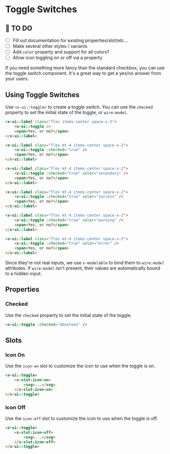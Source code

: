# Toggle Switches
## 🚧 TO DO
- [ ] Fill out documentation for existing properties/slot/etc...
- [ ] Make several other styles / variants
- [ ] Add `color` property and support for all colors?
- [ ] Allow icon toggling on or off via a property

If you need something more fancy than the standard checkbox, you can use the toggle switch component. It's a great way to get a yes/no answer from your users.

## Using Toggle Switches

Use `<x-ui::toggle>` to create a toggle switch. You can use the `checked` property to set the initial state of the toggle, or `wire:model`.

```html +demo
<x-ui::label class="flex items-center space-x-2">
    <x-ui::toggle />
    <span>Yes, or no?</span>
</x-ui::label>

<x-ui::label class="flex mt-4 items-center space-x-2">
    <x-ui::toggle :checked="true" />
    <span>Yes, or no?</span>
</x-ui::label>

<x-ui::label class="flex mt-4 items-center space-x-2">
    <x-ui::toggle :checked="true" color="secondary" />
    <span>Yes, or no?</span>
</x-ui::label>

<x-ui::label class="flex mt-4 items-center space-x-2">
    <x-ui::toggle :checked="true" color="success" />
    <span>Yes, or no?</span>
</x-ui::label>

<x-ui::label class="flex mt-4 items-center space-x-2">
    <x-ui::toggle :checked="true" color="warning" />
    <span>Yes, or no?</span>
</x-ui::label>

<x-ui::label class="flex mt-4 items-center space-x-2">
    <x-ui::toggle :checked="true" color="error" />
    <span>Yes, or no?</span>
</x-ui::label>
```

Since they're not real inputs, we use `x-modelable` to bind them to `wire:model` attributes. If `wire:model` isn't present, their values are automatically bound to a hidden input.

## Properties
### Checked
Use the `checked` property to set the initial state of the toggle.

```html
<x-ui::toggle :checked="$boolean" />
```

## Slots
### Icon On
Use the `icon-on` slot to customize the icon to use when the toggle is on.

```html
<x-ui::toggle>
    <x-slot:icon-on>
        <svg>...</svg>
    </x-slot:icon-on>
</x-ui::toggle>
```

### Icon Off
Use the `icon-off` slot to customize the icon to use when the toggle is off.

```html
<x-ui::toggle>
    <x-slot:icon-off>
        <svg>...</svg>
    </x-slot:icon-off>
</x-ui::toggle>
```
